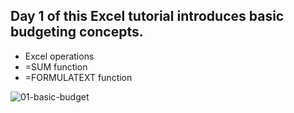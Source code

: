 ## Day 1 of this Excel tutorial introduces basic budgeting concepts.

* Excel operations
* =SUM function
* =FORMULATEXT function

![01-basic-budget](https://github.com/user-attachments/assets/5a42c7e4-c14a-4282-844d-f0c5de7b3d9e)
